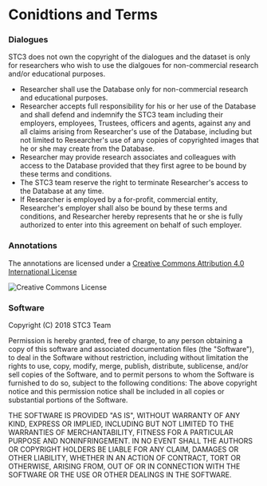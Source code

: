 

# Conidtions and Terms

### Dialogues

STC3  does not own the copyright of the dialogues and the dataset is only for researchers  who wish to use the dialgoues for non-commercial research and/or educational purposes.

- Researcher shall use the Database only for non-commercial research and educational purposes.
- Researcher accepts full responsibility for his or her use of the Database and shall defend and indemnify the STC3 team including their employers, employees, Trustees, officers and agents, against any and all claims arising from Researcher's use of the Database, including but not limited to Researcher's use of any copies of copyrighted images that he or she may create from the Database.
- Researcher may provide research associates and colleagues with access to the Database provided that they first agree to be bound by these terms and conditions.
- The STC3 team reserve the right to terminate Researcher's access to the Database at any time.
- If Researcher is employed by a for-profit, commercial entity, Researcher's employer shall also be bound by these terms and conditions, and Researcher hereby represents that he or she is fully authorized to enter into this agreement on behalf of such employer.


### Annotations

The annotations are licensed under a <a rel="license" href="http://creativecommons.org/licenses/by/4.0/">Creative Commons Attribution 4.0 International License</a>

<img alt="Creative Commons License" style="border-width:0" src="https://i.creativecommons.org/l/by/4.0/88x31.png" />

### Software

Copyright (C)  2018 STC3 Team

Permission is hereby granted, free of charge, to any person obtaining a copy of this software and associated documentation files (the "Software"), to deal in the Software without restriction, including without limitation the rights to use, copy, modify, merge, publish, distribute, sublicense, and/or sell copies of the Software, and to permit persons to whom the Software is furnished to do so, subject to the following conditions: The above copyright notice and this permission notice shall be included in all copies or substantial portions of the Software.

THE SOFTWARE IS PROVIDED "AS IS", WITHOUT WARRANTY OF ANY KIND, EXPRESS OR IMPLIED, INCLUDING BUT NOT LIMITED TO THE WARRANTIES OF MERCHANTABILITY, FITNESS FOR A PARTICULAR PURPOSE AND NONINFRINGEMENT. IN NO EVENT SHALL THE AUTHORS OR COPYRIGHT HOLDERS BE LIABLE FOR ANY CLAIM, DAMAGES OR OTHER LIABILITY, WHETHER IN AN ACTION OF CONTRACT, TORT OR OTHERWISE, ARISING FROM, OUT OF OR IN CONNECTION WITH THE SOFTWARE OR THE USE OR OTHER DEALINGS IN THE SOFTWARE.
